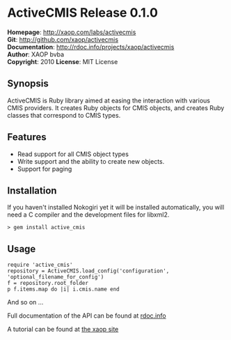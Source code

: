 # ActiveCMIS Release 0.1.0 #
**Homepage**:  <http://xaop.com/labs/activecmis>  
**Git**:       <http://github.com/xaop/activecmis>  
**Documentation**: <http://rdoc.info/projects/xaop/activecmis>   
**Author**:    XAOP bvba  
**Copyright**: 2010
**License**:   MIT License
## Synopsis ##
ActiveCMIS is Ruby library aimed at easing the interaction with various CMIS providers. It creates Ruby objects for CMIS objects, and creates Ruby classes that correspond to CMIS types.
## Features ##
- Read support for all CMIS object types
- Write support and the ability to create new objects.
- Support for paging

## Installation ##
If you haven't installed Nokogiri yet it will be installed automatically, you will need a C compiler and the development files for libxml2.

    > gem install active_cmis
## Usage ##
    require 'active_cmis'
    repository = ActiveCMIS.load_config('configuration', 'optional_filename_for_config')
    f = repository.root_folder
    p f.items.map do |i| i.cmis.name end

And so on ...

Full documentation of the API can be found at [rdoc.info](http://rdoc.info/projects/xaop/activecmis)

A tutorial can be found at [the xaop site](http://xaop.com/labs/activecmis "tutorial")
